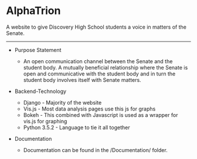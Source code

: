 # AlphaTrion
A website to give Discovery High School students a voice in matters of the Senate. 
____________________

* Purpose Statement
	* An open communication channel between the Senate and the student body. A mutually beneficial relationship where the Senate is open and communicative with the student body and in turn the student body involves itself with Senate matters. 

* Backend-Technology
	* Django - Majority of the website 
	* Vis.js - Most data analysis pages use this js for graphs 
	* Bokeh - This combined with Javascript is used as a wrapper for vis.js for graphing 
	* Python 3.5.2 - Language to tie it all together

* Documentation 
	* Documentation can be found in the /Documentation/ folder. 